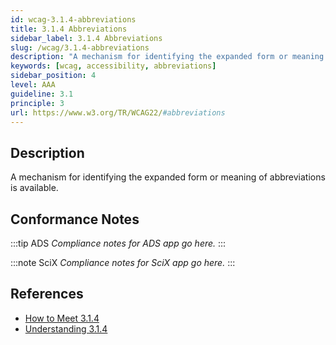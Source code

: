 ```yaml
---
id: wcag-3.1.4-abbreviations
title: 3.1.4 Abbreviations
sidebar_label: 3.1.4 Abbreviations
slug: /wcag/3.1.4-abbreviations
description: "A mechanism for identifying the expanded form or meaning of abbreviations is available."
keywords: [wcag, accessibility, abbreviations]
sidebar_position: 4
level: AAA
guideline: 3.1
principle: 3
url: https://www.w3.org/TR/WCAG22/#abbreviations
---
```


## Description

A mechanism for identifying the expanded form or meaning of abbreviations is available.

## Conformance Notes

:::tip ADS
_Compliance notes for ADS app go here._
:::

:::note SciX
_Compliance notes for SciX app go here._
:::

## References

- [How to Meet 3.1.4](https://www.w3.org/WAI/WCAG22/quickref/#abbreviations)
- [Understanding 3.1.4](https://www.w3.org/WAI/WCAG22/Understanding/abbreviations.html)


